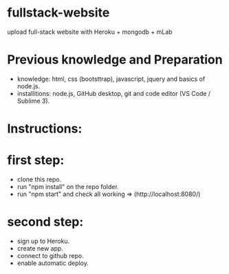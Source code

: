# fullstack-website
upload full-stack website with Heroku + mongodb + mLab

# Previous knowledge and Preparation
 * knowledge: html, css (bootsttrap), javascript, jquery and basics of node.js.
 * installitions: node.js, GitHub desktop, git and code editor (VS Code / Sublime 3).

# Instructions:
 # first step:
  * clone this repo.
  * run "npm install" on the repo folder.
  * run "npm start" and check all working => (http://localhost:8080/)
  
 # second step:
  * sign up to Heroku.
  * create new app.
  * connect to github repo.
  * enable automatic deploy.
